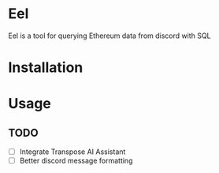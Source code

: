 # Eel

Eel is a tool for querying Ethereum data from discord with SQL

# Installation

# Usage

## TODO
- [ ] Integrate Transpose AI Assistant
- [ ] Better discord message formatting